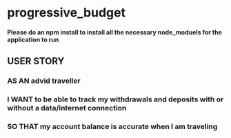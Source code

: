 # progressive_budget
#### Please do an npm install to install all the necessary node_moduels for the application to run

## USER STORY

### AS AN advid traveller

### I WANT to be able to track my withdrawals and deposits with or without a data/internet connection

### SO THAT my account balance is accurate when I am traveling


